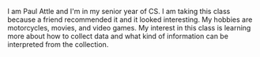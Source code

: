 I am Paul Attle and I'm in my senior year of CS. I am taking this class because a friend recommended it and it looked interesting. My hobbies are motorcycles, movies, and video games. My interest in this class is learning more about how to collect data and what kind of information can be interpreted from the collection.
